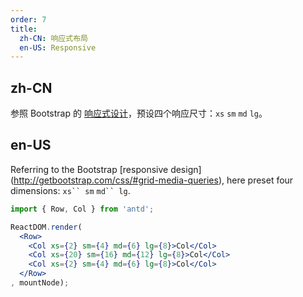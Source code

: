 ```yaml
---
order: 7
title:
  zh-CN: 响应式布局
  en-US: Responsive
---
```


## zh-CN

参照 Bootstrap 的 [响应式设计](http://getbootstrap.com/css/#grid-media-queries)，预设四个响应尺寸：`xs` `sm` `md` `lg`。

## en-US

Referring to the Bootstrap [responsive design] (http://getbootstrap.com/css/#grid-media-queries), here preset four dimensions: `xs`` sm` `md`` lg`.

````jsx
import { Row, Col } from 'antd';

ReactDOM.render(
  <Row>
    <Col xs={2} sm={4} md={6} lg={8}>Col</Col>
    <Col xs={20} sm={16} md={12} lg={8}>Col</Col>
    <Col xs={2} sm={4} md={6} lg={8}>Col</Col>
  </Row>
, mountNode);
````
